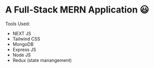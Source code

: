 # A Full-Stack MERN Application 😃

Tools Used:
 - NEXT JS
 - Tailwind CSS
 - MongoDB
 - Express JS
 - Node JS
 - Redux (state manangement)
